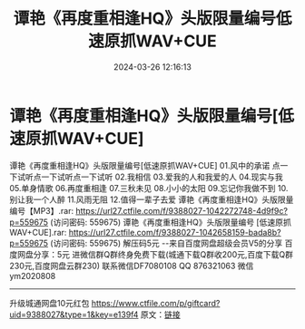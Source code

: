 ﻿---
title: 谭艳《再度重相逢HQ》头版限量编号低速原抓WAV+CUE
date: 2024-03-26 12:16:13
categories: 新碟专辑、稀有等精品
tags: 华语中文
---
# 谭艳《再度重相逢HQ》头版限量编号[低速原抓WAV+CUE]

谭艳《再度重相逢HQ》头版限量编号[低速原抓WAV+CUE]
01.风中的承诺
点一下试听点一下试听点一下试听
02.我相信
03.爱我的人和我爱的人
04.现实与我
05.单身情歌
06.再度重相逢
07.三秋未见
08.小小的太阳
09.忘记你我做不到
10.别让我一个人醉
11.风雨无阻
12.值得一辈子去爱
谭艳《再度重相逢HQ》头版限量编号【MP3】.rar:
https://url27.ctfile.com/f/9388027-1042272748-4d9f9c?p=559675
(访问密码: 559675)
谭艳《再度重相逢HQ》头版限量编号 [低速原抓WAV+CUE].rar:
https://url27.ctfile.com/f/9388027-1042658159-bada8b?p=559675
(访问密码: 559675)
解压码5元
--来自百度网盘超级会员V5的分享
百度网盘分享：5元
进微信群Q群终身免费下载(城通下载Q群收200元,百度下载Q群230元,百度网盘云群230)
联系微信DF7080108 QQ 876321063
微信ym2020808
**************************
升级城通网盘10元红包
https://www.ctfile.com/p/giftcard?uid=9388027&type=1&key=e139f4
原文：[链接](https://blog.sina.com.cn/s/blog_1647c7e76010314uk.html)